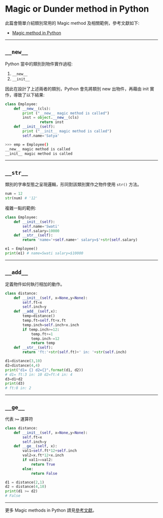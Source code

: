 # Magic or Dunder method in Python

此篇會簡單介紹類別常用的 Magic method 及相關範例，參考文獻如下:
- [Magic method in Python](https://www.tutorialsteacher.com/python/magic-methods-in-python)

---
## `__new__`

Python 當中的類別到物件實作過程:

1. `__new__`
2. `__init__`

因此在設計了上述兩者的類別，Python 會先將類別 new 出物件，再藉由 init 實作，導致了以下結果:

```python
class Employee:
    def __new__(cls):
        print ("__new__ magic method is called")
        inst = object.__new__(cls)
                return inst
    def __init__(self):
        print ("__init__ magic method is called")
        self.name='Satya'
```

```bash
>>> emp = Employee()
__new__ magic method is called
__init__ magic method is called
```

---
## `__str__`

類別的字串型態之呈現邏輯，形同對該類別實作之物件使用 `str()` 方法。

```python
num = 12
str(num) # '12'
```

複雜一點的範例: 
```python
class Employee:
    def __init__(self):
        self.name='Swati'
        self.salary=10000
    def __str__(self):
        return 'name='+self.name+' salary=$'+str(self.salary)
```
```python
e1 = Employee()
print(e1) # name=Swati salary=$10000
```
---
## `__add__`

定義物件如何執行相加的動作。
```python
class distance:
    def __init__(self, x=None,y=None):
        self.ft=x
        self.inch=y
    def __add__(self,x):
        temp=distance()
        temp.ft=self.ft+x.ft
        temp.inch=self.inch+x.inch
        if temp.inch>=12:
            temp.ft+=1
            temp.inch-=12
            return temp
    def __str__(self):
        return 'ft:'+str(self.ft)+' in: '+str(self.inch)
```
```python
d1=distance(3,10)
d2=distance(4,4)
print("d1= {} d2={}".format(d1, d2))
# d1= ft:3 in: 10 d2=ft:4 in: 4
d3=d1+d2
print(d3)
# ft:8 in: 2
```
---
## `__ge__`

代表 `>=` 運算符

```python
class distance:
    def __init__(self, x=None,y=None):
        self.ft=x
        self.inch=y
    def __ge__(self, x):
        val1=self.ft*12+self.inch
        val2=x.ft*12+x.inch
        if val1>=val2:
            return True
        else:
            return False
```
```python
d1 = distance(2,1)
d2 = distance(4,10)
print(d1 >= d2)
# False
```
---

更多 Magic methods in Python 請見[參考文獻](https://www.tutorialsteacher.com/python/magic-methods-in-python)。
